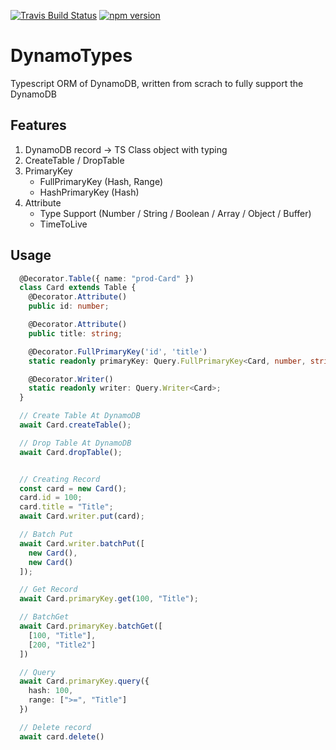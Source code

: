 [![Travis Build Status](https://travis-ci.org/breath103/dynamo-typeorm.svg?branch=master)](https://travis-ci.org/breath103/dynamo-typeorm)
[![npm version](https://badge.fury.io/js/vingle-corgi.svg)](https://badge.fury.io/js/vingle-corgi)

# DynamoTypes
Typescript ORM of DynamoDB, written from scrach to fully support the DynamoDB

## Features
1. DynamoDB record -> TS Class object with typing
2. CreateTable / DropTable
3. PrimaryKey 
   - FullPrimaryKey (Hash, Range)
   - HashPrimaryKey (Hash)
4. Attribute
   - Type Support (Number / String / Boolean / Array / Object / Buffer)
   - TimeToLive
   
## Usage
```typescript
  @Decorator.Table({ name: "prod-Card" })
  class Card extends Table {
    @Decorator.Attribute()
    public id: number;

    @Decorator.Attribute()
    public title: string;

    @Decorator.FullPrimaryKey('id', 'title')
    static readonly primaryKey: Query.FullPrimaryKey<Card, number, string>;

    @Decorator.Writer()
    static readonly writer: Query.Writer<Card>;
  }

  // Create Table At DynamoDB
  await Card.createTable();

  // Drop Table At DynamoDB
  await Card.dropTable();


  // Creating Record
  const card = new Card();
  card.id = 100;
  card.title = "Title";
  await Card.writer.put(card);

  // Batch Put
  await Card.writer.batchPut([
    new Card(),
    new Card()
  ]);

  // Get Record
  await Card.primaryKey.get(100, "Title");

  // BatchGet
  await Card.primaryKey.batchGet([
    [100, "Title"],
    [200, "Title2"]
  ])

  // Query
  await Card.primaryKey.query({
    hash: 100,
    range: [">=", "Title"]
  })

  // Delete record
  await card.delete()

```

